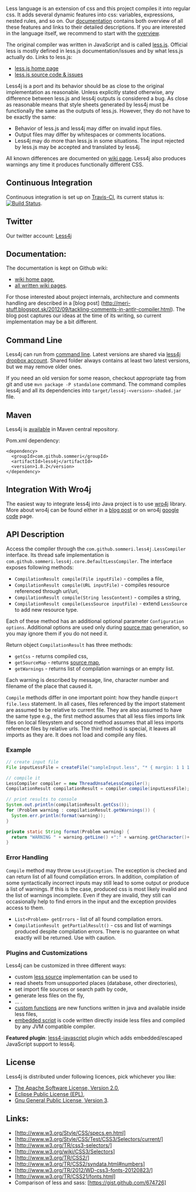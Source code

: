 Less language is an extension of css and this project compiles it into regular css. It adds several dynamic features into css: variables, expressions, nested rules, and so on. Our [documentation](https://github.com/SomMeri/less4j/wiki) contains both overview of all these features and links to their detailed descriptions. If you are interested in the language itself, we recommend to start with the [overview](https://github.com/SomMeri/less4j/wiki/Supported-Less-Language).   

The original compiler was written in JavaScript and is called [less.js](http://lesscss.org/). Official less is mostly defined in less.js documentation/issues and by what less.js actually do. Links to less.js:
* [less.js home page](http://lesscss.org/) 
* [less.js source code & issues](https://github.com/cloudhead/less.js) 

Less4j is a port and its behavior should be as close to the original implementation as reasonable. Unless explicitly stated otherwise, any difference between less.js and less4j outputs is considered a bug. As close as reasonable means that style sheets generated by less4j must be functionally the same as the outputs of less.js. However, they do not have to be exactly the same:
* Behavior of less.js and less4j may differ on invalid input files.
* Output files may differ by whitespaces or comments locations.
* Less4j may do more than less.js in some situations. The input rejected by less.js may be accepted and translated by less4j. 

All known differences are documented on [wiki page](https://github.com/SomMeri/less4j/wiki/Differences-Between-Less.js-and-Less4j). Less4j also produces warnings any time it produces functionally different CSS.

## Continuous Integration
Continuous integration is set up on [Travis-CI](http://travis-ci.org/SomMeri/less4j), its current status is: [![Build Status](https://secure.travis-ci.org/SomMeri/less4j.png)](http://travis-ci.org/SomMeri/less4j).

## Twitter
Our twitter account: [Less4j](https://twitter.com/Less4j)

## Documentation:
The documentation is kept on Github wiki:
* [wiki home page](https://github.com/SomMeri/less4j/wiki),
* [all written wiki pages](https://github.com/SomMeri/less4j/wiki/_pages). 

For those interested about project internals, architecture and comments handling are described in a [blog post] (http://meri-stuff.blogspot.sk/2012/09/tackling-comments-in-antlr-compiler.html). The blog post captures our ideas at the time of its writing, so current implementation may be a bit different.

## Command Line
Less4j can run from [command line](https://github.com/SomMeri/less4j/wiki/Command-Line-Options). Latest versions are shared via [less4j dropbox account](https://www.dropbox.com/sh/zcb8p27db9ou4x1/keQWIZziH8). Shared folder always contains at least two latest versions, but we may remove older ones. 

If you need an old version for some reason, checkout appropriate tag from git and use `mvn package -P standalone` command. The command compiles less4j and all its dependencies into `target/less4j-<version>-shaded.jar` file. 

## Maven
Less4j is [available](http://search.maven.org/#browse|1893223923) in Maven central repository.

Pom.xml dependency:
<pre><code>&lt;dependency&gt;
  &lt;groupId&gt;com.github.sommeri&lt;/groupId&gt;
  &lt;artifactId&gt;less4j&lt;/artifactId&gt;
  &lt;version&gt;1.8.2&lt;/version&gt;
&lt;/dependency&gt;
</code></pre>

## Integration With Wro4j
The easiest way to integrate less4j into Java project is to use [wro4j](http://alexo.github.com/wro4j/) library. More about wro4j can be found either in a [blog post](http://meri-stuff.blogspot.sk/2012/08/wro4j-page-load-optimization-and-lessjs.html) or on wro4j [google code](http://code.google.com/p/wro4j/) page.

## API Description
Access the compiler through the `com.github.sommeri.less4j.LessCompiler` interface. Its thread safe implementation is `com.github.sommeri.less4j.core.DefaultLessCompiler`. The interface exposes following methods:
*  `CompilationResult compile(File inputFile)` - compiles a file, 
*  `CompilationResult compile(URL inputFile)` - compiles resource referenced through url/uri,
*  `CompilationResult compile(String lessContent)` - compiles a string,
*  `CompilationResult compile(LessSource inputFile)` - extend `LessSource` to add new resource type. 

Each of these method has an additional optional parameter `Configuration options`. Additional options are used only during [source map](https://github.com/SomMeri/less4j/wiki/Source-Maps) generation, so you may ignore them if you do not need it.     
 
Return object `CompilationResult` has three methods: 
* `getCss` - returns compiled css,
* `getSourceMap` - returns [source map](https://github.com/SomMeri/less4j/wiki/Source-Maps),
* `getWarnings` - returns list of compilation warnings or an empty list. 

Each warning is described by message, line, character number and filename of the place that caused it.
  
`Compile` methods differ in one important point: how they handle `@import file.less` statement. In all cases, files referenced by the import statement are assumed to be relative to current file. They are also assumed to have the same type e.g., the first method assumes that all less files imports link files on local filesystem and second method assumes that all less imports reference files by relative urls. The third method is special, it leaves all imports as they are. It does not load and compile any files.         

### Example
````java
// create input file
File inputLessFile = createFile("sampleInput.less", "* { margin: 1 1 1 1; }");

// compile it
LessCompiler compiler = new ThreadUnsafeLessCompiler();
CompilationResult compilationResult = compiler.compile(inputLessFile);

// print results to console
System.out.println(compilationResult.getCss());
for (Problem warning : compilationResult.getWarnings()) {
  System.err.println(format(warning));
}

private static String format(Problem warning) {
  return "WARNING " + warning.getLine() +":" + warning.getCharacter()+ " " + warning.getMessage();
}
````

### Error Handling
`Compile` method may throw `Less4jException`. The exception is checked and can return list of all found compilation errors. In addition, compilation of some syntactically incorrect inputs may still lead to some output or produce a list of warnings. If this is the case, produced css is most likely invalid and the list of warnings incomplete. Even if they are invalid, they still can occasionally help to find errors in the input and the exception provides access to them. 

* `List<Problem> getErrors` - list of all found compilation errors.
* `CompilationResult getPartialResult()` -  css and list of warnings produced despite compilation errors. There is no guarantee on what exactly will be returned. Use with caution.  

### Plugins and Customizations
Less4j can be customized in three different ways:
* custom [less source](https://github.com/SomMeri/less4j/issues/181#issuecomment-31613570) implementation can be used to 
 * read sheets from unsupported places (database, other directories),
 * set import file sources or search path by code,
 * generate less files on the fly,
 * ... .
* [custom functions](https://github.com/SomMeri/less4j/wiki/Extending-Less-Language) are new functions written in java and available inside less files,
* [embedded script](https://github.com/SomMeri/less4j/wiki/Extending-Less-Language#embedded-and-escaped-scripts) is code written directly inside less files and compiled by any JVM compatible compiler.     

**Featured plugin**: [less4-javascript](https://github.com/SomMeri/less4j-javascript) plugin which adds embedded/escaped JavaScript support to less4j. 

## License
Less4j is distributed under following licences, pick whichever you like:
* [The Apache Software License, Version 2.0](http://www.apache.org/licenses/LICENSE-2.0.txt),
* [Eclipse Public License (EPL)](http://www.eclipse.org/legal/epl-v10.html),
* [Gnu General Public License, Version 3](http://www.gnu.org/licenses/gpl-3.0.html).

## Links:
*  [http://www.w3.org/Style/CSS/specs.en.html]
*  [http://www.w3.org/Style/CSS/Test/CSS3/Selectors/current/]
*  [http://www.w3.org/TR/css3-selectors/] 
*  [http://www.w3.org/wiki/CSS3/Selectors]
*  [http://www.w3.org/TR/CSS2/]
*  [http://www.w3.org/TR/CSS2/syndata.html#numbers]
*  [http://www.w3.org/TR/2012/WD-css3-fonts-20120823/]
*  [http://www.w3.org/TR/CSS21/fonts.html]
*  Comparison of less and sass: [https://gist.github.com/674726]


